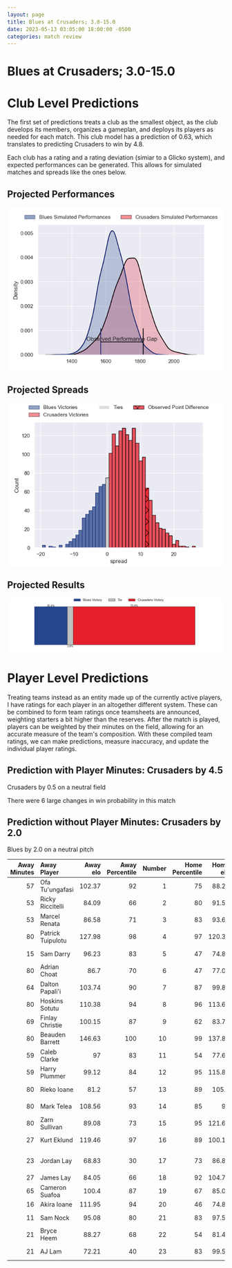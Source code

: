 ```yaml
---  
layout: page  
title: Blues at Crusaders; 3.0-15.0  
date: 2023-05-13 03:05:00 18:00:00 -0500  
categories: match review  
---
```

# Blues at Crusaders; 3.0-15.0

# Club Level Predictions


The first set of predictions treats a club as the smallest object, as the club develops its members, organizes a gameplan, and deploys its players as needed for each match. This club model has a prediction of 0.63, which translates to predicting Crusaders to win by 4.8.

Each club has a rating and a rating deviation (simiar to a Glicko system), and expected performances can be generated. This allows for simulated matches and spreads like the ones below.
## Projected Performances


![Projected Performances](plots/performances_2023-05-13-Crusaders-Blues.png)
## Projected Spreads


![Projected Spreads](plots/spreads_2023-05-13-Crusaders-Blues.png)
## Projected Results


![Projected Results](plots/resultbar_2023-05-13-Crusaders-Blues.png)
# Player Level Predictions


Treating teams instead as an entity made up of the currently active players, I have ratings for each player in an altogether different system. These can be combined to form team ratings once teamsheets are announced, weighting starters a bit higher than the reserves. After the match is played, players can be weighted by their minutes on the field, allowing for an accurate measure of the team's composition. With these compiled team ratings, we can make predictions, measure inaccuracy, and update the individual player ratings.
## Prediction with Player Minutes: Crusaders by 4.5


Crusaders by 0.5 on a neutral field

There were 6 large changes in win probability in this match
## Prediction without Player Minutes: Crusaders by 2.0


Blues by 2.0 on a neutral pitch



|   Away Minutes | Away Player       |   Away elo |   Away Percentile |   Number |   Home Percentile |   Home elo | Home Player            |   Home Minutes |
|---------------:|:------------------|-----------:|------------------:|---------:|------------------:|-----------:|:-----------------------|---------------:|
|             57 | Ofa Tu'ungafasi   |     102.37 |                92 |        1 |                75 |      88.21 | Joe Moody              |              8 |
|             53 | Ricky Riccitelli  |      84.09 |                66 |        2 |                80 |      91.54 | Codie Taylor           |             60 |
|             53 | Marcel Renata     |      86.58 |                71 |        3 |                83 |      93.66 | Tamaiti Williams       |             74 |
|             80 | Patrick Tuipulotu |     127.98 |                98 |        4 |                97 |     120.31 | Scott Barrett          |             80 |
|             15 | Sam Darry         |      96.23 |                83 |        5 |                47 |      74.84 | Quinten Strange        |             47 |
|             80 | Adrian Choat      |      86.7  |                70 |        6 |                47 |      77.08 | Christian Lio-Willie   |             57 |
|             64 | Dalton Papali'i   |     103.74 |                90 |        7 |                87 |      99.81 | Tom Christie           |             80 |
|             80 | Hoskins Sotutu    |     110.38 |                94 |        8 |                96 |     113.69 | Cullen Grace           |             80 |
|             69 | Finlay Christie   |     100.15 |                87 |        9 |                62 |      83.73 | Mitchell Drummond      |             60 |
|             80 | Beauden Barrett   |     146.63 |               100 |       10 |                99 |     137.88 | Richie Mo'unga         |             80 |
|             59 | Caleb Clarke      |      97    |                83 |       11 |                54 |      77.66 | Leicester Fainga'anuku |             80 |
|             59 | Harry Plummer     |      99.12 |                84 |       12 |                95 |     115.81 | David Havili           |             80 |
|             80 | Rieko Ioane       |      81.2  |                57 |       13 |                89 |     105.4  | Braydon Ennor          |             80 |
|             80 | Mark Telea        |     108.56 |                93 |       14 |                85 |      98    | Dallas McLeod          |             57 |
|             80 | Zarn Sullivan     |      89.08 |                73 |       15 |                95 |     121.63 | Will Jordan            |             80 |
|             27 | Kurt Eklund       |     119.46 |                97 |       16 |                89 |     100.17 | Brodie McAlister       |             20 |
|             23 | Jordan Lay        |      68.83 |                30 |       17 |                73 |      86.81 | Kershawl Sykes-Martin  |             14 |
|             27 | James Lay         |      84.05 |                66 |       18 |                92 |     104.72 | Oli Jager              |             64 |
|             65 | Cameron Suafoa    |     100.4  |                87 |       19 |                67 |      85.09 | Zach Gallagher         |             33 |
|             16 | Akira Ioane       |     111.95 |                94 |       20 |                46 |      74.81 | Sione Havili           |             23 |
|             11 | Sam Nock          |      95.08 |                80 |       21 |                83 |      97.53 | Noah Hotham            |             20 |
|             21 | Bryce Heem        |      88.27 |                68 |       22 |                54 |      81.44 | Fergus Burke           |              0 |
|             21 | AJ Lam            |      72.21 |                40 |       23 |                83 |      99.56 | Jack Goodhue           |             23 |

